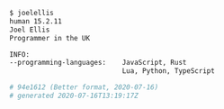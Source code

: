 <!--
**JoelEllis/JoelEllis** is a ✨ _special_ ✨ repository because its `README.md` (this file) appears on your GitHub profile.

Here are some ideas to get you started:

- 🔭 I’m currently working on ...
- 🌱 I’m currently learning ...
- 👯 I’m looking to collaborate on ...
- 🤔 I’m looking for help with ...
- 💬 Ask me about ...
- 📫 How to reach me: ...
- 😄 Pronouns: ...
- ⚡ Fun fact: ...
-->
```bash
$ joelellis
human 15.2.11
Joel Ellis
Programmer in the UK

INFO:
--programming-languages:    JavaScript, Rust
                            Lua, Python, TypeScript

# 94e1612 (Better format, 2020-07-16)
# generated 2020-07-16T13:19:17Z
```